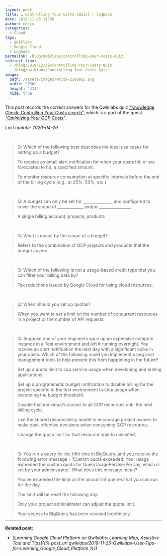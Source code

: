 ```yaml
---
layout: post
title: ☁ Controlling Your Costs [Quiz] | logbook
date: 2019-11-26 11:56
author: chris
categories:
  - Cloud
tags:
  - Qwiklabs
  - Google Cloud
  - Logbook
permalink: /blog/qwiklabs/controlling-your-costs-quiz
redirect_from:
  - /blog/2019/12/29/Controlling-Your-Costs-Quiz
  - /blog/qwiklabs/Controlling-Your-Costs-Quiz
image:
  path: /assets/images/write-2160925.svg
  width: "730"
  height: "411"
  hide: true
---
```


This post records the correct answers for the Qwiklabs quiz ["Knowledge Check: Controlling Your Costs search"](https://www.qwiklabs.com/quizzes/183), which is a part of the quest [_"Optimizing Your GCP Costs"_](https://www.qwiklabs.com/quests/97).

_Last update:_ _2020-04-29_

<!--more-->

<br>

> Q: Which of the following best describes the ideal use cases for setting up a budget?
>
> <i class="far fa-check-circle" style="color:green"></i> To receive an email alert notification for when your costs hit, or are forecasted to hit, a specified amount.
>
> <i class="far fa-check-circle" style="color:green"></i> To monitor resource consumption at specific intervals before the end of the billing cycle (e.g., at 25%, 50%, etc.)

<br>

> Q: A budget can only be set for _______________ and configured to cover the scope of _____________ and/or ________________.
>
> <i class="far fa-check-circle" style="color:green"></i> A single billing account, projects, products

<br>

> Q: What is meant by the scope of a budget?
>
> <i class="far fa-check-circle" style="color:green"></i> Refers to the combination of GCP projects and products that the budget covers.

<br>

> Q: Which of the following is not a usage-based credit type that you can filter your billing data by?
>
> <i class="far fa-check-circle" style="color:green"></i> Tax reductions issued by Google Cloud for using cloud resources.

<br>

> Q: When should you set up quotas?
>
> <i class="far fa-check-circle" style="color:green"></i> When you want to set a limit on the number of concurrent resources in a project or the number of API requests.

<br>

> Q: Suppose one of your engineers spun up an expensive compute instance in a Test environment and left it running overnight. You receive an alert notification the next day with a significant spike in your costs. Which of the following could you implement using cost management tools to help prevent this from happening in the future?
>
> <i class="far fa-check-circle" style="color:green"></i> Set up a quota limit to cap service usage when developing and testing applications.
>
> <i class="far fa-check-circle" style="color:green"></i> Set up a programmatic budget notification to disable billing for the project specific to the test environment to stop usage when exceeding the budget threshold.
>
> <i class="far fa-times-circle" style="color:red"></i> Disable that individual’s access to all GCP resources until the next billing cycle.
>
> <i class="far fa-times-circle" style="color:red"></i> Use the shared responsibility model to encourage project owners to make cost-effective decisions when consuming GCP resources.
>
> <i class="far fa-times-circle" style="color:red"></i> Change the quota limit for that resource type to unlimited.

<br>

> Q: You run a query for the fifth time in BigQuery, and you receive the following error message - 'Custom quota exceeded: Your usage exceeded the custom quota for QueryUsagePerUserPerDay, which is set by your administrator.' What does this message mean?
>
> <i class="far fa-check-circle" style="color:green"></i> You’ve exceeded the limit on the amount of queries that you can run for the day.
>
> <i class="far fa-check-circle" style="color:green"></i> The limit will be reset the following day.
>
> <i class="far fa-check-circle" style="color:green"></i> Only your project administrator can adjust the quota limit.
>
> <i class="far fa-times-circle" style="color:red"></i> Your access to BigQuery has been revoked indefinitely.

* * *

**Related post:**

- _[Learning Google Cloud Platform on Qwiklabs: Learning Map, Assistive Tool and Tips]({% post_url qwiklabs/2019-11-25-Qwiklabs-User-Tips-for-Learning_Google_Cloud_Platform %})_
